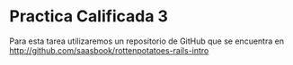 # Practica Calificada 3 
Para esta tarea utilizaremos un repositorio de GitHub que se encuentra en http://github.com/saasbook/rottenpotatoes-rails-intro
